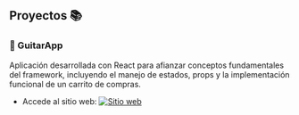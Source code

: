 ## Proyectos 📚

### 🎸 GuitarApp
Aplicación desarrollada con React para afianzar conceptos fundamentales del framework, incluyendo el manejo de estados, props y la implementación funcional de un carrito de compras.

- Accede al sitio web: [![Sitio web](https://img.icons8.com/ios-filled/50/link.png)](https://benevolent-tarsier-b440ba.netlify.app/)
